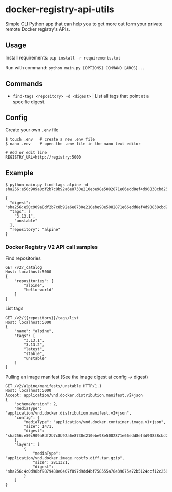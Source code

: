 # docker-registry-api-utils
Simple CLI Python app that can help you to get more out form your private remote Docker registry's APIs.

## Usage
Install requirements: `pip install -r requirements.txt`

Run with command: `python main.py [OPTIONS] COMMAND [ARGS]...`

## Commands
- `find-tags <repository> -d <digest>` | List all tags that point at a specific digest.

## Config
Create your own `.env` file
```
$ touch .env   # create a new .env file
$ nano .env    # open the .env file in the nano text editor

# Add or edit line
REGISTRY_URL=http://registry:5000
```

## Example

```
$ python main.py find-tags alpine -d sha256:e50c909a8df2b7c8b92a6e8730e210ebe98e5082871e66edd8ef4d90838cbd25

{
  "digest": "sha256:e50c909a8df2b7c8b92a6e8730e210ebe98e5082871e66edd8ef4d90838cbd25",
  "tags": [
    "3.13.1",
    "unstable"
  ],
  "repository": "alpine"
}
```

### Docker Registry V2 API call samples
Find repositories

```
GET /v2/_catalog
Host: localhost:5000
{
    "repositories": [
        "alpine",
        "hello-world"
    ]
}
```
List tags
```
GET /v2/{{repository}}/tags/list
Host: localhost:5000
{
    "name": "alpine",
    "tags": [
        "3.13.1",
        "3.13.2",
        "latest",
        "stable",
        "unstable"
    ]
}
```
Pulling an image manifest (See the image digest at config -> digest)
```
GET /v2/alpine/manifests/unstable HTTP/1.1
Host: localhost:5000
Accept: application/vnd.docker.distribution.manifest.v2+json
{
    "schemaVersion": 2,
    "mediaType": "application/vnd.docker.distribution.manifest.v2+json",
    "config": {
        "mediaType": "application/vnd.docker.container.image.v1+json",
        "size": 1471,
        "digest": "sha256:e50c909a8df2b7c8b92a6e8730e210ebe98e5082871e66edd8ef4d90838cbd25"
    },
    "layers": [
        {
            "mediaType": "application/vnd.docker.image.rootfs.diff.tar.gzip",
            "size": 2811321,
            "digest": "sha256:4c0d98bf9879488e0407f897d9dd4bf758555a78e39675e72b5124ccf12c2580"
        }
    ]
}
```
